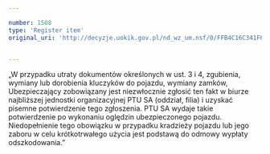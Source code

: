 ```yaml
---

number: 1508
type: 'Register item'
original_uri: 'http://decyzje.uokik.gov.pl/nd_wz_um.nsf/0/FFB4C16C341F6852C12574DA003A4629?OpenDocument'


---
```


„W przypadku utraty dokumentów określonych w ust. 3 i 4, zgubienia, wymiany lub dorobienia kluczyków do pojazdu, wymiany zamków, Ubezpieczający zobowiązany jest niezwłocznie zgłosić ten fakt w biurze najbliższej jednostki organizacyjnej PTU SA (oddział, filia) i uzyskać pisemne potwierdzenie tego zgłoszenia. PTU SA wydaje takie potwierdzenie po wykonaniu oględzin ubezpieczonego pojazdu. Niedopełnienie tego obowiązku w przypadku kradzieży pojazdu lub jego zaboru w celu krótkotrwałego użycia jest podstawą do odmowy wypłaty odszkodowania.”
